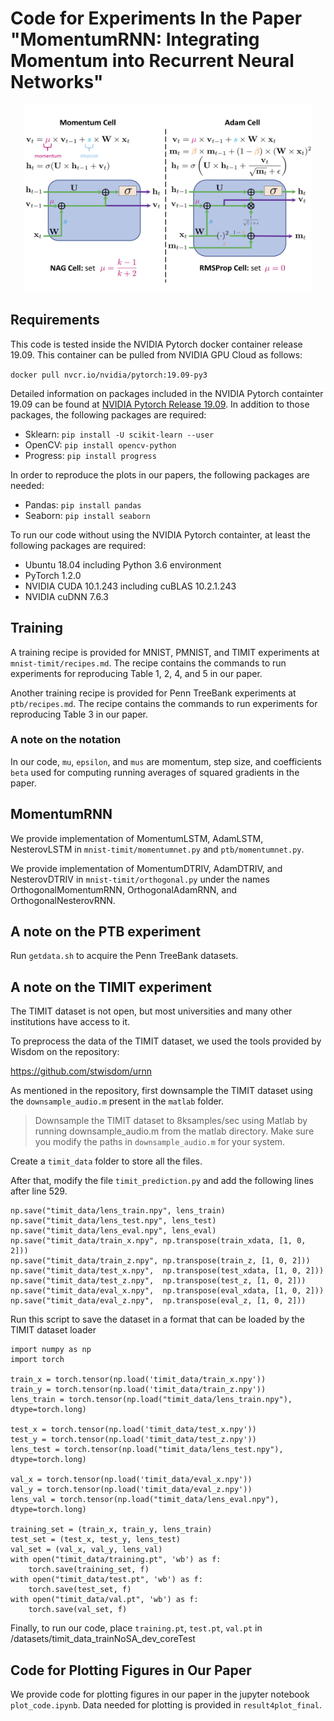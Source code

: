 # Code for Experiments In the Paper "MomentumRNN: Integrating Momentum into Recurrent Neural Networks"

<p align="center">
  <img width="461" height="300" src="momentum_rnn_thumbnail_pic.png">
</p>

## Requirements
This code is tested inside the NVIDIA Pytorch docker container release 19.09. This container can be pulled from NVIDIA GPU Cloud as follows:

`docker pull nvcr.io/nvidia/pytorch:19.09-py3`

Detailed information on packages included in the NVIDIA Pytorch containter 19.09 can be found at [NVIDIA Pytorch Release 19.09](https://docs.nvidia.com/deeplearning/frameworks/pytorch-release-notes/rel_19-09.html#rel_19-09). In addition to those packages, the following packages are required:

- Sklearn: `pip install -U scikit-learn --user`
- OpenCV: `pip install opencv-python`
- Progress: `pip install progress`

In order to reproduce the plots in our papers, the following packages are needed:

- Pandas: `pip install pandas`
- Seaborn: `pip install seaborn`

To run our code without using the NVIDIA Pytorch containter, at least the following packages are required:

- Ubuntu 18.04 including Python 3.6 environment
- PyTorch 1.2.0
- NVIDIA CUDA 10.1.243 including cuBLAS 10.2.1.243
- NVIDIA cuDNN 7.6.3

## Training
A training recipe is provided for MNIST, PMNIST, and TIMIT experiments at `mnist-timit/recipes.md`. The recipe contains the commands to run experiments for reproducing Table 1, 2, 4, and 5 in our paper. 

Another training recipe is provided for Penn TreeBank experiments at `ptb/recipes.md`. The recipe contains the commands to run experiments for reproducing Table 3 in our paper. 

### A note on the notation
In our code, `mu`, `epsilon`, and `mus` are momentum, step size, and coefficients `beta` used for computing running averages of squared gradients in the paper.

## MomentumRNN
We provide implementation of MomentumLSTM, AdamLSTM, NesterovLSTM in `mnist-timit/momentumnet.py` and `ptb/momentumnet.py`.

We provide implementation of MomentumDTRIV, AdamDTRIV, and NesterovDTRIV in `mnist-timit/orthogonal.py` under the names OrthogonalMomentumRNN, OrthogonalAdamRNN, and OrthogonalNesterovRNN.

## A note on the PTB experiment
Run `getdata.sh` to acquire the Penn TreeBank datasets.

## A note on the TIMIT experiment
The TIMIT dataset is not open, but most universities and many other institutions have access to it.

To preprocess the data of the TIMIT dataset, we used the tools provided by Wisdom on the repository:

https://github.com/stwisdom/urnn

As mentioned in the repository, first downsample the TIMIT dataset using the `downsample_audio.m` present in the `matlab` folder.

> Downsample the TIMIT dataset to 8ksamples/sec using Matlab by running downsample_audio.m from the matlab directory. Make sure you modify the paths in `downsample_audio.m` for your system.

Create a `timit_data` folder to store all the files.

After that, modify the file `timit_prediction.py` and add the following lines after line 529.

    np.save("timit_data/lens_train.npy", lens_train)
    np.save("timit_data/lens_test.npy", lens_test)
    np.save("timit_data/lens_eval.npy", lens_eval)
    np.save("timit_data/train_x.npy", np.transpose(train_xdata, [1, 0, 2]))
    np.save("timit_data/train_z.npy", np.transpose(train_z, [1, 0, 2]))
    np.save("timit_data/test_x.npy",  np.transpose(test_xdata, [1, 0, 2]))
    np.save("timit_data/test_z.npy",  np.transpose(test_z, [1, 0, 2]))
    np.save("timit_data/eval_x.npy",  np.transpose(eval_xdata, [1, 0, 2]))
    np.save("timit_data/eval_z.npy",  np.transpose(eval_z, [1, 0, 2]))

Run this script to save the dataset in a format that can be loaded by the TIMIT dataset loader

    import numpy as np
    import torch

    train_x = torch.tensor(np.load('timit_data/train_x.npy'))
    train_y = torch.tensor(np.load('timit_data/train_z.npy'))
    lens_train = torch.tensor(np.load("timit_data/lens_train.npy"), dtype=torch.long)

    test_x = torch.tensor(np.load('timit_data/test_x.npy'))
    test_y = torch.tensor(np.load('timit_data/test_z.npy'))
    lens_test = torch.tensor(np.load("timit_data/lens_test.npy"), dtype=torch.long)

    val_x = torch.tensor(np.load('timit_data/eval_x.npy'))
    val_y = torch.tensor(np.load('timit_data/eval_z.npy'))
    lens_val = torch.tensor(np.load("timit_data/lens_eval.npy"), dtype=torch.long)

    training_set = (train_x, train_y, lens_train)
    test_set = (test_x, test_y, lens_test)
    val_set = (val_x, val_y, lens_val)
    with open("timit_data/training.pt", 'wb') as f:
        torch.save(training_set, f)
    with open("timit_data/test.pt", 'wb') as f:
        torch.save(test_set, f)
    with open("timit_data/val.pt", 'wb') as f:
        torch.save(val_set, f)
        
Finally, to run our code, place `training.pt`, `test.pt`, `val.pt` in /datasets/timit_data_trainNoSA_dev_coreTest

## Code for Plotting Figures in Our Paper
We provide code for plotting figures in our paper in the jupyter notebook `plot_code.ipynb`. Data needed for plotting is provided in `result4plot_final`. 
